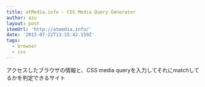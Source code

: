```yaml
---
title: atMedia.info - CSS Media Query Generator
author: azu
layout: post
itemUrl: 'http://atmedia.info/'
date: '2013-07-22T13:15:42.159Z'
tags:
  - browser
  - css
---
```

アクセスしたブラウザの情報と、CSS media queryを入力してそれにmatchしてるかを判定できるサイト
